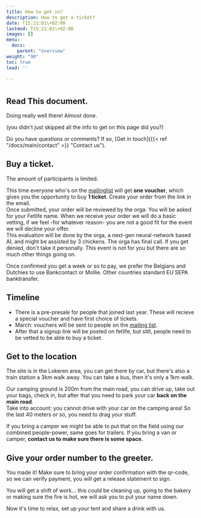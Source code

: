```yaml
---
title: How to get in?
description: How to get a ticket?
date: T15:21:01\+02:00
lastmod: T15:21:01\+02:00
images: []
menu: 
  docs:
    parent: "overview"
weight: "90"
toc: true
lead: ''

---
```

# 

## Read This document.

Doing really well there! Almost done.

(you didn't just skipped all the info to get on this page did you?)

Do you have questions or comments? If so, \[Get in touch\]({{< ref "/docs/main/contact" >}} "Contact us").

## Buy a ticket.

The amount of participants is limited.

This time everyone who's on the [mailinglist](https://roguerope.be/pages/newsletter.html) will get **one voucher**, which gives you the opportunity to buy **1 ticket**. Create your order from the link in the email.   
Once submitted, your order will be reviewed by the orga. You will be asked for your Fetlife name. When we receive your order we will do a basic vetting, if we feel -for whatever reason- you are not a good fit for the event we will decline your offer.   
This evaluation will be done by the orga, a next-gen neural-network based AI, and might be assisted by 3 chickens. The orga has final call. If you get denied, don't take it personally. This event is not for you but there are  so much other things going on.

Once confirmed you get a week or so to pay, we prefer the Belgians and Dutchies to use Bankcontact or Mollie. Other countries standard EU SEPA banktransfer.

## Timeline

* There is a pre-presale for people that joined last year. These will recieve a special voucher and have first choice of tickets.
* March: vouchers will be sent to people on the [mailing list](https://roguerope.be/pages/newsletter.html).
* After that a signup link will be posted on fetlife, but still, people need to be vetted to be able to buy a ticket.

## Get to the location

The site is in the Lokeren area, you can get there by car, but there's also a train station a 3km walk away. You can take a bus, then it's only a 1km walk.

Our camping ground is 200m from the main road, you can drive up, take out your bags, check in, but after that you need to park your car **back on the main road**.   
Take into account: you cannot drive with your car on the camping area! So the last 40 meters or so, you need to drag your stuff.

If you bring a camper we might be able to put that on the field using our combined people-power, same goes for trailers. If you bring a van or camper, **contact us to make sure there is some space.**

## Give your order number to the greeter.

You made it! Make sure to bring your order confirmation with the qr-code, so we can verify payment, you will get a release statement to sign.

You will get a shift of work... this could be cleaning up, going to the bakery or making sure the fire is hot, we will ask you to put your name down.

Now it's time to relax, set up your tent and share a drink with us.